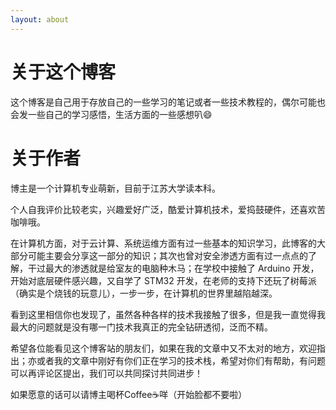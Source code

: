 ```yaml
---
layout: about
---
```


# 关于这个博客

这个博客是自己用于存放自己的一些学习的笔记或者一些技术教程的，偶尔可能也会发一些自己的学习感悟，生活方面的一些感想叭:smile:

# 关于作者

博主是一个计算机专业萌新，目前于江苏大学读本科。

个人自我评价比较老实，兴趣爱好广泛，酷爱计算机技术，爱捣鼓硬件，还喜欢苦咖啡哦。

在计算机方面，对于云计算、系统运维方面有过一些基本的知识学习，此博客的大部分可能主要会分享这一部分的知识；其次也曾对安全渗透方面有过一点点的了解，干过最大的渗透就是给室友的电脑种木马；在学校中接触了 Arduino 开发，开始对底层硬件感兴趣，又自学了 STM32 开发，在老师的支持下还玩了树莓派（确实是个烧钱的玩意儿），一步一步，在计算机的世界里越陷越深。

看到这里相信你也发现了，虽然各种各样的技术我接触了很多，但是我一直觉得我最大的问题就是没有哪一门技术我真正的完全钻研透彻，泛而不精。

希望各位能看见这个博客站的朋友们，如果在我的文章中又不太对的地方，欢迎指出；亦或者我的文章中刚好有你们正在学习的技术栈，希望对你们有帮助，有问题可以再评论区提出，我们可以共同探讨共同进步！



如果愿意的话可以请博主喝杯Coffee:coffee:咩（开始脸都不要啦）
